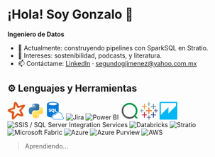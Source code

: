 # ¡Hola! Soy Gonzalo 👋
**Ingeniero de Datos**

- 🔭 Actualmente: construyendo pipelines con SparkSQL en Stratio.
- 🌱 Intereses: sostenibilidad, podcasts, y literatura.
- 📫 Contáctame: [LinkedIn]([https://www.linkedin.com/in/tu-perfil](https://www.linkedin.com/in/segundo-gonzalo-jimenez-aquino/)) · segundogjimenez@yahoo.com.mx
## ⚙️ Lenguajes y Herramientas

<p align="left">
  <!-- Spark -->
  <img src="https://github.com/devicons/devicon/blob/master/icons/apachespark/apachespark-original.svg" alt="Spark" width="40" height="40"/>
  <!-- Python -->
  <img src="https://raw.githubusercontent.com/devicons/devicon/master/icons/python/python-original.svg" alt="Python / PySpark" width="40" height="40"/>
  <!-- SQL -->
  <img src="/assets/icons/sql.png" alt="SQL" width="40" height="40"/>
  <!-- Jira -->
  <img src="https://cdn.jsdelivr.net/gh/devicons/devicon@latest/icons/jira/jira-original.svg" alt="Jira" width="40" height="40"/>
  <!-- Power BI -->
  <img src="https://upload.wikimedia.org/wikipedia/commons/c/cf/New_Power_BI_Logo.svg" alt="Power BI" width="40" height="40"/>
  <!-- Qlik -->
  <img src="/assets/icons/qlik.svg" alt="Qlik" width="40" height="40"/>
  <!-- Tableau -->
  <img src="/assets/icons/tableau.svg" alt="Tableau" width="40" height="40"/>
  <!-- QuickSight -->
  <img src="/assets/icons/quicksight.svg" alt="QuickSight" width="40" height="40"/>

  <!-- SSIS -->
  <img src="https://upload.wikimedia.org/wikipedia/commons/2/23/Microsoft_SQL_Server_Logo.svg" alt="SSIS / SQL Server Integration Services" width="40" height="40"/>

  <!-- Databricks -->
  <img src="https://upload.wikimedia.org/wikipedia/commons/6/63/Databricks_Logo.svg" alt="Databricks" width="40" height="40"/>

  <!-- Stratio -->
  <img src="https://avatars.githubusercontent.com/u/1702726?s=200&v=4" alt="Stratio" width="40" height="40"/>

  <!-- Microsoft Fabric -->
  <img src="https://upload.wikimedia.org/wikipedia/commons/d/d9/Microsoft_Fabric_Logo.svg" alt="Microsoft Fabric" width="40" height="40"/>

  <!-- Azure -->
  <img src="https://cdn.jsdelivr.net/gh/devicons/devicon@latest/icons/azure/azure-original.svg" alt="Azure" width="40" height="40"/>

  <!-- Purview -->
  <img src="https://learn.microsoft.com/en-us/azure/purview/media/index/azure-purview.svg" alt="Azure Purview" width="40" height="40"/>

  <!-- AWS -->
  <img src="https://cdn.jsdelivr.net/gh/devicons/devicon@latest/icons/amazonwebservices/amazonwebservices-plain-wordmark.svg" alt="AWS" width="40" height="40"/>
</p>


> Aprendiendo...
